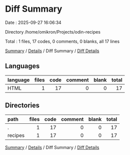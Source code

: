 # Diff Summary

Date : 2025-09-27 16:06:34

Directory /home/omikron/Projects/odin-recipes

Total : 1 files,  17 codes, 0 comments, 0 blanks, all 17 lines

[Summary](results.md) / [Details](details.md) / Diff Summary / [Diff Details](diff-details.md)

## Languages
| language | files | code | comment | blank | total |
| :--- | ---: | ---: | ---: | ---: | ---: |
| HTML | 1 | 17 | 0 | 0 | 17 |

## Directories
| path | files | code | comment | blank | total |
| :--- | ---: | ---: | ---: | ---: | ---: |
| . | 1 | 17 | 0 | 0 | 17 |
| recipes | 1 | 17 | 0 | 0 | 17 |

[Summary](results.md) / [Details](details.md) / Diff Summary / [Diff Details](diff-details.md)